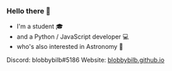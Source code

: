 ### Hello there 👀

- I'm a student 🎓
- and a Python / JavaScript developer 💻
- who's also interested in Astronomy 🔭

Discord: blobbybilb#5186
Website: [blobbybilb.github.io](https://blobbybilb.github.io/)

<!--
**blobbybilb/blobbybilb** is a ✨ _special_ ✨ repository because its `README.md` (this file) appears on your GitHub profile.

Here are some ideas to get you started:

- 🔭 I’m currently working on ...
- 🌱 I’m currently learning ...
- 👯 I’m looking to collaborate on ...
- 🤔 I’m looking for help with ...
- 💬 Ask me about ...
- 📫 How to reach me: ...
- 😄 Pronouns: ...
- ⚡ Fun fact: ...
-->
